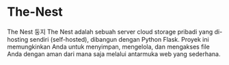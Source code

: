 # The-Nest
The Nest 둥지 The Nest adalah sebuah server cloud storage pribadi yang di-hosting sendiri (self-hosted), dibangun dengan Python Flask. Proyek ini memungkinkan Anda untuk menyimpan, mengelola, dan mengakses file Anda dengan aman dari mana saja melalui antarmuka web yang sederhana.
